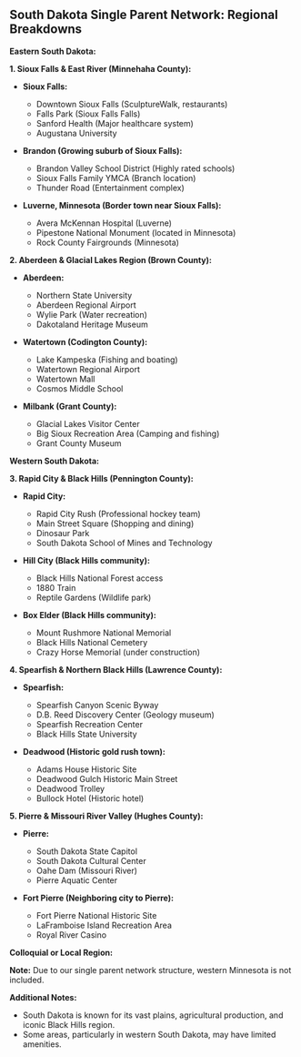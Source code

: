 ## South Dakota Single Parent Network: Regional Breakdowns

**Eastern South Dakota:**

**1. Sioux Falls & East River (Minnehaha County):**

- **Sioux Falls:**

  - Downtown Sioux Falls (SculptureWalk, restaurants)
  - Falls Park (Sioux Falls Falls)
  - Sanford Health (Major healthcare system)
  - Augustana University

- **Brandon (Growing suburb of Sioux Falls):**

  - Brandon Valley School District (Highly rated schools)
  - Sioux Falls Family YMCA (Branch location)
  - Thunder Road (Entertainment complex)

- **Luverne, Minnesota (Border town near Sioux Falls):**
  - Avera McKennan Hospital (Luverne)
  - Pipestone National Monument (located in Minnesota)
  - Rock County Fairgrounds (Minnesota)

**2. Aberdeen & Glacial Lakes Region (Brown County):**

- **Aberdeen:**

  - Northern State University
  - Aberdeen Regional Airport
  - Wylie Park (Water recreation)
  - Dakotaland Heritage Museum

- **Watertown (Codington County):**

  - Lake Kampeska (Fishing and boating)
  - Watertown Regional Airport
  - Watertown Mall
  - Cosmos Middle School

- **Milbank (Grant County):**
  - Glacial Lakes Visitor Center
  - Big Sioux Recreation Area (Camping and fishing)
  - Grant County Museum

**Western South Dakota:**

**3. Rapid City & Black Hills (Pennington County):**

- **Rapid City:**

  - Rapid City Rush (Professional hockey team)
  - Main Street Square (Shopping and dining)
  - Dinosaur Park
  - South Dakota School of Mines and Technology

- **Hill City (Black Hills community):**

  - Black Hills National Forest access
  - 1880 Train
  - Reptile Gardens (Wildlife park)

- **Box Elder (Black Hills community):**
  - Mount Rushmore National Memorial
  - Black Hills National Cemetery
  - Crazy Horse Memorial (under construction)

**4. Spearfish & Northern Black Hills (Lawrence County):**

- **Spearfish:**

  - Spearfish Canyon Scenic Byway
  - D.B. Reed Discovery Center (Geology museum)
  - Spearfish Recreation Center
  - Black Hills State University

- **Deadwood (Historic gold rush town):**
  - Adams House Historic Site
  - Deadwood Gulch Historic Main Street
  - Deadwood Trolley
  - Bullock Hotel (Historic hotel)

**5. Pierre & Missouri River Valley (Hughes County):**

- **Pierre:**

  - South Dakota State Capitol
  - South Dakota Cultural Center
  - Oahe Dam (Missouri River)
  - Pierre Aquatic Center

- **Fort Pierre (Neighboring city to Pierre):**
  - Fort Pierre National Historic Site
  - LaFramboise Island Recreation Area
  - Royal River Casino

**Colloquial or Local Region:**

**Note:** Due to our single parent network structure, western Minnesota is not included.

**Additional Notes:**

- South Dakota is known for its vast plains, agricultural production, and iconic Black Hills region.
- Some areas, particularly in western South Dakota, may have limited amenities.
